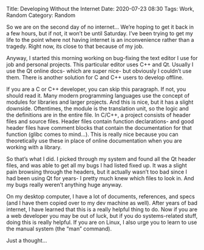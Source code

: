 Title: Developing Without the Internet
Date: 2020-07-23 08:30
Tags: Work, Random
Category: Random

So we are on the second day of no internet… We’re hoping to get it back in a few hours, but if not, it won’t be until Saturday. I’ve been trying to get my life to the point where not having internet is an inconvenience rather than a tragedy. Right now, its close to that because of my job.

Anyway, I started this morning working on bug-fixing the text editor I use for job and personal projects. This particular editor uses C++ and Qt. Usually I use the Qt online docs- which are super nice- but obviously I couldn’t use them. There is another solution for C and C++ users to develop offline.

If you are a C or C++ developer, you can skip this paragraph. If not, you should read it. Many modern programming languages use the concept of modules for libraries and larger projects. And this is nice, but it has a slight downside. Oftentimes, the module is the translation unit, so the logic and the definitions are in the entire file. In C/C++, a project consists of header files and source files. Header files contain function declarations- and good header files have comment blocks that contain the documentation for that function (glibc comes to mind…). This is really nice because you can theoretically use these in place of online documentation when you are working with a library.

So that’s what I did. I picked through my system and found all the Qt header files, and was able to get all my bugs I had listed fixed up. It was a slight pain browsing through the headers, but it actually wasn’t too bad since I had been using Qt for years- I pretty much knew which files to look in. And my bugs really weren’t anything huge anyway.

On my desktop computer, I have a lot of documents, references, and specs (and I have them copied over to my dev machine as well). After years of bad internet, I have learned that this is a really helpful thing to do. Now if you are a web developer you may be out of luck, but if you do systems-related stuff, doing this is really helpful. If you are on Linux, I also urge you to learn to use the manual system (the “man” command).

Just a thought... 

